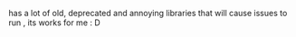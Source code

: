 has a lot of old, deprecated and annoying libraries that will cause issues to run , its works for me : D
